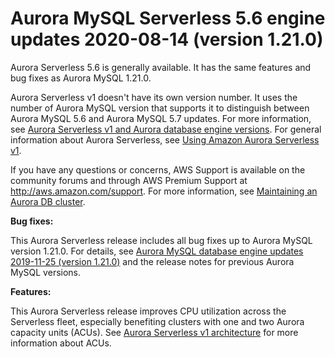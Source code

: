 # Aurora MySQL Serverless 5\.6 engine updates 2020\-08\-14 \(version 1\.21\.0\)<a name="AuroraMySQL.Updates.serverless_1_21_00"></a>

 Aurora Serverless 5\.6 is generally available\. It has the same features and bug fixes as Aurora MySQL 1\.21\.0\. 

Aurora Serverless v1 doesn't have its own version number\. It uses the number of Aurora MySQL version that supports it to distinguish between Aurora MySQL 5\.6 and Aurora MySQL 5\.7 updates\. For more information, see [Aurora Serverless v1 and Aurora database engine versions](aurora-serverless.relnotes.md)\. For general information about Aurora Serverless, see [Using Amazon Aurora Serverless v1](aurora-serverless.md)\. 

 If you have any questions or concerns, AWS Support is available on the community forums and through AWS Premium Support at [http://aws\.amazon\.com/support](http://aws.amazon.com/support)\. For more information, see [Maintaining an Aurora DB cluster](https://docs.aws.amazon.com/AmazonRDS/latest/AuroraUserGuide/USER_UpgradeDBInstance.Maintenance.html)\. 

 **Bug fixes:** 

 This Aurora Serverless release includes all bug fixes up to Aurora MySQL version 1\.21\.0\. For details, see [Aurora MySQL database engine updates 2019\-11\-25 \(version 1\.21\.0\)](AuroraMySQL.Updates.1210.md) and the release notes for previous Aurora MySQL versions\. 

 **Features:** 

 This Aurora Serverless release improves CPU utilization across the Serverless fleet, especially benefiting clusters with one and two Aurora capacity units \(ACUs\)\. See [Aurora Serverless v1 architecture](aurora-serverless.how-it-works.md#aurora-serverless.architecture) for more information about ACUs\. 
